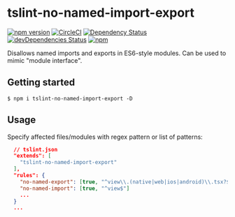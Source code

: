# tslint-no-named-import-export
[![npm version](https://badge.fury.io/js/tslint-no-named-import-export.svg?t=1495378566925)](https://badge.fury.io/js/tslint-no-named-import-export)
[![CircleCI](https://circleci.com/gh/iyegoroff/tslint-no-named-import-export.svg?style=svg)](https://circleci.com/gh/iyegoroff/tslint-no-named-import-export)
[![Dependency Status](https://david-dm.org/iyegoroff/tslint-no-named-import-export.svg?t=1495378566925)](https://david-dm.org/iyegoroff/tslint-no-named-import-export)
[![devDependencies Status](https://david-dm.org/iyegoroff/tslint-no-named-import-export/dev-status.svg)](https://david-dm.org/iyegoroff/tslint-no-named-import-export?type=dev)
[![npm](https://img.shields.io/npm/l/express.svg?t=1495378566925)](https://www.npmjs.com/package/tslint-no-named-import-export)

Disallows named imports and exports in ES6-style modules.
Can be used to mimic "module interface".

## Getting started

`$ npm i tslint-no-named-import-export -D`

## Usage

Specify affected files/modules with regex pattern or list of patterns:

```json
  // tslint.json
  "extends": [
    "tslint-no-named-import-export"
  ],
  "rules": {
    "no-named-export": [true, "^view\\.(native|web|ios|android)\\.tsx?$"],
    "no-named-import": [true, "^view$"]
    ...
  }
  ...
```
